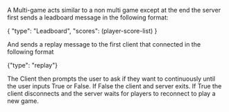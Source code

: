 A Multi-game acts similar to a non multi game except at the end the server first sends a leadboard message in the following format: 

{ "type": "Leadboard",
  "scores": (player-score-list)
}

And sends a replay message to the first client that connected in the following format 

{"type": "replay"}

The Client then prompts the user to ask if they want to continuously until the user inputs True or False. If False the client and server exits. If True the client disconnects and the server waits for players to reconnect to play a new game.